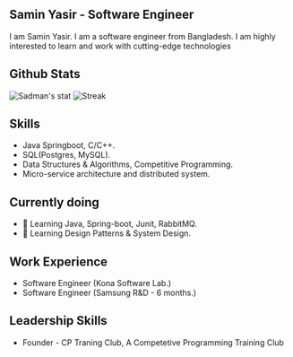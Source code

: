 ## Samin Yasir - Software Engineer
I am Samin Yasir. I am a software engineer from Bangladesh. I am highly interested to learn and work with cutting-edge technologies

## Github Stats
![Sadman's stat](https://github-readme-stats.vercel.app/api?username=Heisenberg71&show_icons=true&count_private=true)
![Streak](https://github-readme-streak-stats.herokuapp.com/?user=Heisenberg71)

## Skills
* Java Springboot, C/C++.
* SQL(Postgres, MySQL).
* Data Structures & Algorithms, Competitive Programming.
* Micro-service architecture and distributed system.
  
## Currently doing
- 🔭 Learning Java, Spring-boot, Junit, RabbitMQ.
- 🌱 Learning Design Patterns & System Design. 

## Work Experience
* Software Engineer (Kona Software Lab.)
* Software Engineer (Samsung R&D - 6 months.)

## Leadership Skills
* Founder - CP Traning Club, A Competetive Programming Training Club
